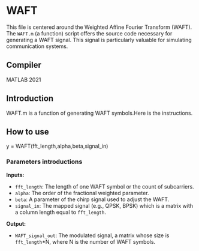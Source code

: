 # WAFT
This file is centered around the Weighted Affine Fourier Transform (WAFT). The `WAFT.m` (a function) script offers the source code necessary for generating a WAFT signal. This signal is particularly valuable for simulating communication systems.

## Compiler
MATLAB 2021

## Introduction
WAFT.m is a function of generating WAFT symbols.Here is the instructions.

## How to use
y = WAFT(fft_length,alpha,beta,signal_in)
### Parameters introductions

**Inputs:**  
- `fft_length`: The length of one WAFT symbol or the count of subcarriers.  
- `alpha`: The order of the fractional weighted parameter.  
- `beta`: A parameter of the chirp signal used to adjust the WAFT.  
- `signal_in`: The mapped signal (e.g., QPSK, BPSK) which is a matrix with a column length equal to `fft_length`.  

**Output:**  
- `WAFT_signal_out`: The modulated signal, a matrix whose size is `fft_length`*N, where N is the number of WAFT symbols.
